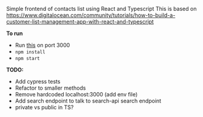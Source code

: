 Simple frontend of contacts list using React and Typescript
This is based on https://www.digitalocean.com/community/tutorials/how-to-build-a-customer-list-management-app-with-react-and-typescript 


**To run**
- Run [this](https://github.com/jamtay/express-typescript-learning) on port 3000
- `npm install`
- `npm start`

**TODO:** 

- Add cypress tests
- Refactor to smaller methods
- Remove hardcoded localhost:3000 (add env file)
- Add search endpoint to talk to search-api search endpoint
- private vs public in TS?